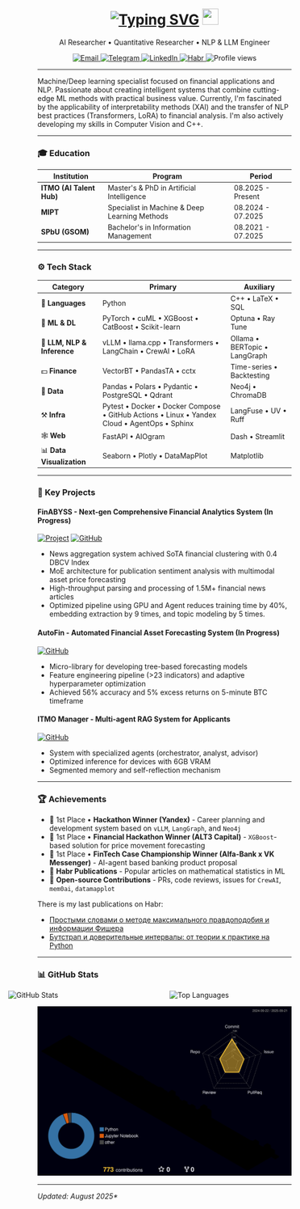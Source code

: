 <div align="center">
  <h1>
    <a href="https://git.io/typing-svg"><img src="https://readme-typing-svg.demolab.com?font=Fira+Code&weight=900&duration=3000&pause=5000&color=F7F7F7&center=true&vCenter=true&width=300&height=20&lines=Hi+there%2C+I'm+Denis+Tomin" alt="Typing SVG" /></a>
    <img src="https://github.com/blackcater/blackcater/raw/main/images/Hi.gif" height="32" width="32"/>
  </h1>
  <p>AI Researcher • Quantitative Researcher • NLP & LLM Engineer</p>
  
  <p>
    <a href="mailto:denis.tomin.alpino@gmail.com">
      <img src="https://img.shields.io/badge/Email-D14836?style=for-the-badge&logo=gmail&logoColor=white" alt="Email">
    </a>
    <a href="https://t.me/denisalpino">
      <img src="https://img.shields.io/badge/Telegram-26A5E4?style=for-the-badge&logo=telegram&logoColor=white" alt="Telegram">
    </a>
    <a href="http://linkedin.com/in/denis-tomin-a92454254/">
      <img src="https://img.shields.io/badge/LinkedIn-0077B5?style=for-the-badge&logo=linkedin&logoColor=white" alt="LinkedIn">
    </a>
    <a href="https://habr.com/ru/users/denisalpino/">
      <img src="https://img.shields.io/badge/Habr-65A3BE?style=for-the-badge&logo=habr&logoColor=white" alt="Habr">
    </a>
    <img src="https://komarev.com/ghpvc/?username=denisalpino&style=for-the-badge&color=blue" alt="Profile views"/>
  </p>
</div>

---

Machine/Deep learning specialist focused on financial applications and NLP. Passionate about creating intelligent systems that combine cutting-edge ML methods with practical business value. Currently, I'm fascinated by the applicability of interpretability methods (XAI) and the transfer of NLP best practices (Transformers, LoRA) to financial analysis. I'm also actively developing my skills in Computer Vision and C++.


---

### 🎓 Education

| Institution | Program | Period |
|-------------|---------|--------|
| **ITMO (AI Talent Hub)** | Master's & PhD in Artificial Intelligence | 08.2025 - Present |
| **MIPT** | Specialist in Machine & Deep Learning Methods | 08.2024 - 07.2025 |
| **SPbU (GSOM)** | Bachelor's in Information Management | 08.2021 - 07.2025 |

---

### ⚙️ Tech Stack

| Category | Primary | Auxiliary |
|----------|---------|-----------------------|
| 🐍 **Languages** | Python | C++ • LaTeX • SQL |
| 🤖 **ML & DL** | PyTorch • cuML • XGBoost • CatBoost • Scikit-learn | Optuna • Ray Tune |
| 🔡 **LLM, NLP & Inference** | vLLM • llama.cpp • Transformers • LangChain • CrewAI • LoRA | Ollama • BERTopic • LangGraph |
| 💵 **Finance** | VectorBT • PandasTA • cctx | Time-series • Backtesting |
| 📂 **Data** | Pandas • Polars • Pydantic • PostgreSQL • Qdrant | Neo4j • ChromaDB |
| ⚒️ **Infra** | Pytest • Docker • Docker Compose • GitHub Actions • Linux • Yandex Cloud • AgentOps • Sphinx | LangFuse • UV • Ruff |
| 🕸 **Web** | FastAPI • AIOgram | Dash • Streamlit |
| 📊 **Data Visualization** | Seaborn • Plotly • DataMapPlot | Matplotlib |

---

### 🚀 Key Projects

#### **FinABYSS** - Next-gen Comprehensive Financial Analytics System (In Progress)
[![Project](https://img.shields.io/badge/Project-Link-green)](https://clck.ru/3NwYQJ/) [![GitHub](https://img.shields.io/badge/GitHub-Repo-blue?logo=github)](https://github.com/denisalpino/FinABYSS)
- News aggregation system achived SoTA financial clustering with 0.4 DBCV Index
- MoE architecture for publication sentiment analysis with multimodal asset price forecasting
- High-throughput parsing and processing of 1.5M+ financial news articles
- Optimized pipeline using GPU and Agent reduces training time by 40%, embedding extraction by 9 times, and topic modeling by 5 times.

#### **AutoFin** - Automated Financial Asset Forecasting System (In Progress)
[![GitHub](https://img.shields.io/badge/GitHub-Repo-blue?logo=github)](https://github.com/denisalpino/AutoFin)
- Micro-library for developing tree-based forecasting models
- Feature engineering pipeline (>23 indicators) and adaptive hyperparameter optimization
- Achieved 56% accuracy and 5% excess returns on 5-minute BTC timeframe

#### **ITMO Manager** - Multi-agent RAG System for Applicants
[![GitHub](https://img.shields.io/badge/GitHub-Repo-blue?logo=github)](https://github.com/denisalpino/itmo-manager)
- System with specialized agents (orchestrator, analyst, advisor)
- Optimized inference for devices with 6GB VRAM
- Segmented memory and self-reflection mechanism

---

### 🏆 Achievements

- 🥇 1st Place • **Hackathon Winner (Yandex)** - Career planning and development system based on `vLLM`, `LangGraph`, and `Neo4j`
- 🥇 1st Place • **Financial Hackathon Winner (ALT3 Capital)** - `XGBoost`-based solution for price movement forecasting
- 🥇 1st Place • **FinTech Case Championship Winner (Alfa-Bank x VK Messenger)** - AI-agent based banking product proposal
- 📝 **Habr Publications** - Popular articles on mathematical statistics in ML
- 🤲 **Open-source Contributions** - PRs, code reviews, issues for `CrewAI`, `mem0ai`, `datamapplot`

There is my last publications on Habr:
<!-- BLOG-POST-LIST:START -->
- [Простыми словами о методе максимального правдоподобия и информации Фишера](https://habr.com/ru/articles/830326/?utm_campaign=830326&utm_source=habrahabr&utm_medium=rss)
- [Бутстрап и доверительные интервалы: от теории к практике на Python](https://habr.com/ru/articles/829336/?utm_campaign=829336&utm_source=habrahabr&utm_medium=rss)
<!-- BLOG-POST-LIST:END -->

---

### 📊 GitHub Stats

<div style="display: flex; flex-direction: row; justify-content: center; align-items: flex-start; gap: 20px; flex-wrap: nowrap;">
  <img src="https://github-readme-stats.vercel.app/api?username=denisalpino&show=reviews,prs_merged_percentage&hide=stars&show_icons=true&theme=midnight-purple&bg_color=00000000" alt="GitHub Stats" style="width: 52%; min-width: 300px;" />
  <img src="https://github-readme-stats.vercel.app/api/top-langs/?username=denisalpino&langs_count=6&hide_progress=false&theme=midnight-purple&bg_color=00000000&size_weight=0.1&count_weight=0.9&layout=compact" alt="Top Languages" style="width: 45%; min-width: 300px;" />
</div>

![](./profile-3d-contrib/profile-night-rainbow.svg)

---

_Updated: August 2025*_
